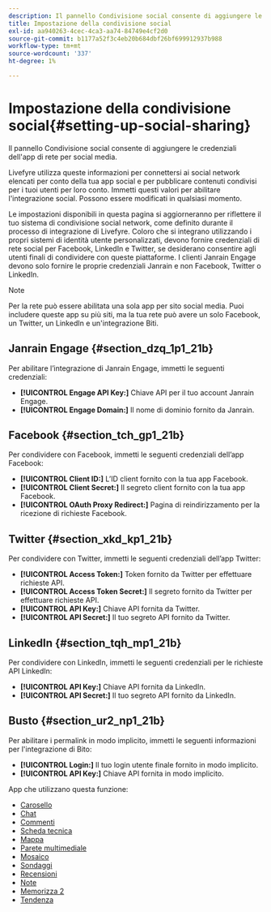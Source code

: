 ```yaml
---
description: Il pannello Condivisione social consente di aggiungere le credenziali dell'app di rete per social media.
title: Impostazione della condivisione social
exl-id: aa940263-4cec-4ca3-aa74-84749e4cf2d0
source-git-commit: b1177a52f3c4eb20b684dbf26bf699912937b988
workflow-type: tm+mt
source-wordcount: '337'
ht-degree: 1%

---
```


# Impostazione della condivisione social{#setting-up-social-sharing}

Il pannello Condivisione social consente di aggiungere le credenziali dell&#39;app di rete per social media.

Livefyre utilizza queste informazioni per connettersi ai social network elencati per conto della tua app social e per pubblicare contenuti condivisi per i tuoi utenti per loro conto. Immetti questi valori per abilitare l&#39;integrazione social. Possono essere modificati in qualsiasi momento.

Le impostazioni disponibili in questa pagina si aggiorneranno per riflettere il tuo sistema di condivisione social network, come definito durante il processo di integrazione di Livefyre. Coloro che si integrano utilizzando i propri sistemi di identità utente personalizzati, devono fornire credenziali di rete social per Facebook, LinkedIn e Twitter, se desiderano consentire agli utenti finali di condividere con queste piattaforme. I clienti Janrain Engage devono solo fornire le proprie credenziali Janrain e non Facebook, Twitter o LinkedIn.

>[!NOTE]
>
>Per la rete può essere abilitata una sola app per sito social media. Puoi includere queste app su più siti, ma la tua rete può avere un solo Facebook, un Twitter, un LinkedIn e un&#39;integrazione Biti.

## Janrain Engage {#section_dzq_1p1_21b}

Per abilitare l’integrazione di Janrain Engage, immetti le seguenti credenziali:

* **[!UICONTROL Engage API Key:]** Chiave API per il tuo account Janrain Engage.
* **[!UICONTROL Engage Domain:]** Il nome di dominio fornito da Janrain.

## Facebook {#section_tch_gp1_21b}

Per condividere con Facebook, immetti le seguenti credenziali dell’app Facebook:

* **[!UICONTROL Client ID:]** L’ID client fornito con la tua app Facebook.
* **[!UICONTROL Client Secret:]** Il segreto client fornito con la tua app Facebook.
* **[!UICONTROL OAuth Proxy Redirect:]** Pagina di reindirizzamento per la ricezione di richieste Facebook.

## Twitter {#section_xkd_kp1_21b}

Per condividere con Twitter, immetti le seguenti credenziali dell’app Twitter:

* **[!UICONTROL Access Token:]** Token fornito da Twitter per effettuare richieste API.
* **[!UICONTROL Access Token Secret:]** Il segreto fornito da Twitter per effettuare richieste API.
* **[!UICONTROL API Key:]** Chiave API fornita da Twitter.
* **[!UICONTROL API Secret:]** Il tuo segreto API fornito da Twitter.

## LinkedIn {#section_tqh_mp1_21b}

Per condividere con LinkedIn, immetti le seguenti credenziali per le richieste API LinkedIn:

* **[!UICONTROL API Key:]** Chiave API fornita da LinkedIn.
* **[!UICONTROL API Secret:]** Il tuo segreto API fornito da LinkedIn.

## Busto {#section_ur2_np1_21b}

Per abilitare i permalink in modo implicito, immetti le seguenti informazioni per l&#39;integrazione di Bito:

* **[!UICONTROL Login:]** Il tuo login utente finale fornito in modo implicito.
* **[!UICONTROL API Key:]** Chiave API fornita in modo implicito.

App che utilizzano questa funzione:

* [Carosello](/help/using/c-about-apps/c-carousel-app/c-carousel-app.md#c_carousel_app)
* [Chat](/help/using/c-about-apps/c-chat-app/c-chat-app.md#c_chat_app)
* [Commenti](/help/using/c-about-apps/c-comments/c-comments.md)
* [Scheda tecnica](/help/using/c-about-apps/c-feature-card-app/c-feature-card-app.md#c_feature_card_app)
* [Mappa](/help/using/c-about-apps/c-map-app/c-map-app.md#c_map_app)
* [Parete multimediale](/help/using/c-about-apps/c-media-wall-app/c-media-wall-app.md#c_media_wall_app)
* [Mosaico](/help/using/c-about-apps/c-mosaic-app/c-mosaic-app.md#c_mosaic_app)
* [Sondaggi](/help/using/c-about-apps/c-polls-app/c-polls-app.md#c_polls_app)
* [Recensioni](/help/using/c-about-apps/c-reviews-app/c-reviews-app.md#c_reviews_app)
* [Note](/help/using/c-about-apps/c-sidenotes-app/c-sidenotes-app.md#c_sidenotes_app)
* [Memorizza 2](/help/using/c-about-apps/c-storify2/c-storify2.md#c_storify2)
* [Tendenza](/help/using/c-about-apps/c-trending-app/c-trending-app.md#c_trending_app)
